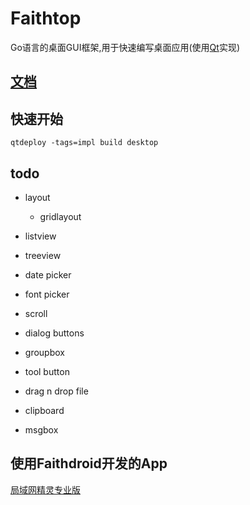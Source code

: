 # Faithtop
Go语言的桌面GUI框架,用于快速编写桌面应用(使用[Qt](https://github.com/therecipe/qt)实现)

## [文档](https://github.com/gofaith/faithtop/wiki)

## 快速开始

```shell
qtdeploy -tags=impl build desktop
```

## todo

- layout
    - gridlayout
- listview
- treeview

- date picker
- font picker
- scroll
- dialog buttons
- groupbox
- tool button
- drag n drop file
- clipboard
- msgbox
## 使用Faithdroid开发的App

[局域网精灵专业版](https://lan-genius.com)

